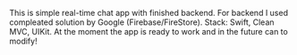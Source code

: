 This is simple real-time chat app with finished backend. For backend I used compleated solution by Google (Firebase/FireStore).
Stack: Swift, Clean MVC, UIKit. At the moment the app is ready to work and in the future can to modify!  
